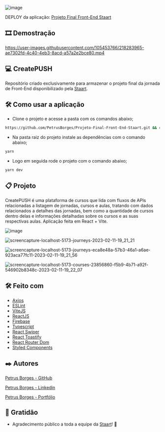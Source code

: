![image](https://user-images.githubusercontent.com/105453766/218283479-4cbfdfd3-7bd1-4745-bbdf-d4d31388c834.png)

DEPLOY da aplicação: [Projeto Final Front-End Staart](https://projeto-final-front-end-staart.netlify.app)

## 🎞 Demostração
https://user-images.githubusercontent.com/105453766/218283965-ae7302fd-4c40-4eb3-8acd-a57a2e2bce80.mp4

## 💻 CreatePUSH

Repositório criado exclusivamente para armazenar o projeto final da jornada de Front-End disponibilizado pela [Staart](https://staart.com).

## 🛠️ Como usar a aplicação

- Clone o projeto e acesse a pasta com os comandos abaixo;

```sh
https://github.com/PetrusBorges/Projeto-Final-Front-End-Staart.git && cd Projeto-Final-Front-End-Staart
```

- Na pasta raiz do projeto instale as dependências com o comando abaixo;

```sh
yarn
```

- Logo em seguida rode o projeto com o comando abaixo;

```sh
yarn dev
```

## 📋 Projeto

CreatePUSH é uma plataforma de cursos que lida com fluxos de APIs relacionadas a listagem de jornadas, cursos e aulas, tratando com dados relacionados a detalhes das jornadas, bem como a quantidade de cursos dentro delas e informações detalhadas sobre os cursos e as suas respectivas aulas.
Aplicação feita em React + Vite.

![image](https://user-images.githubusercontent.com/105453766/225394276-e5519ef9-73bf-43ae-843d-ef1bdf8f2e4d.png)

![screencapture-localhost-5173-journeys-2023-02-11-19_21_21](https://user-images.githubusercontent.com/105453766/218283530-a1e6d9cc-2a21-4d2f-b1fc-d7d8d59ee7a4.png)

![screencapture-localhost-5173-journeys-eca8e48a-57b3-46a1-a6ae-923aca77fc11-2023-02-11-19_21_56](https://user-images.githubusercontent.com/105453766/218283555-a602ecdc-6df2-4813-b1f9-39ac38cbed18.png)

![screencapture-localhost-5173-courses-23856860-f5b9-4b71-a92f-546902b8348c-2023-02-11-19_22_07](https://user-images.githubusercontent.com/105453766/218283560-b6ed3b0b-39e2-4bf6-8b40-3a75f392fd19.png)

## 🛠️ Feito com

- [Axios](https://axios-http.com/)
- [ESLint](https://eslint.org/)
- [ViteJS](https://vitejs.dev/)
- [ReactJS](https://reactjs.org/)
- [Firebase](https://firebase.google.com/)
- [Typescript](https://www.typescriptlang.org/)
- [React Swiper](https://swiperjs.com)
- [React Toastify](https://fkhadra.github.io/react-toastify/introduction)
- [React Router Dom](https://reactrouter.com/en/main)
- [Styled Components](https://styled-components.com/)

## ✒️ Autores

[Petrus Borges - GitHub](https://github.com/PetrusBorges)

[Petrus Borges - Linkedin](https://www.linkedin.com/in/petrusborgesmachado/)

[Petrus Borges - Portfólio](https://petrusborgesportfolio.netlify.app)

## 🎁 Gratidão

- Agradecimento público a toda a equipe da [Staart](https://staart.com)! 🤘
